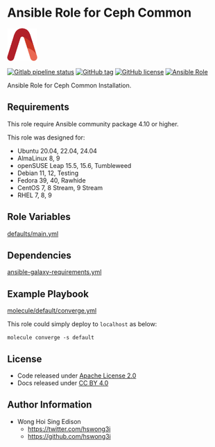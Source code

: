 # Ansible Role for Ceph Common

<a href="https://alvistack.com" title="AlviStack" target="_blank"><img src="/alvistack.svg" height="75" alt="AlviStack"></a>

[![Gitlab pipeline status](https://img.shields.io/gitlab/pipeline/alvistack/ansible-role-ceph_common/master)](https://gitlab.com/alvistack/ansible-role-ceph_common/-/pipelines)
[![GitHub tag](https://img.shields.io/github/tag/alvistack/ansible-role-ceph_common.svg)](https://github.com/alvistack/ansible-role-ceph_common/tags)
[![GitHub license](https://img.shields.io/github/license/alvistack/ansible-role-ceph_common.svg)](https://github.com/alvistack/ansible-role-ceph_common/blob/master/LICENSE)
[![Ansible Role](https://img.shields.io/badge/galaxy-alvistack.ceph_common-blue.svg)](https://galaxy.ansible.com/alvistack/ceph_common)

Ansible Role for Ceph Common Installation.

## Requirements

This role require Ansible community package 4.10 or higher.

This role was designed for:

- Ubuntu 20.04, 22.04, 24.04
- AlmaLinux 8, 9
- openSUSE Leap 15.5, 15.6, Tumbleweed
- Debian 11, 12, Testing
- Fedora 39, 40, Rawhide
- CentOS 7, 8 Stream, 9 Stream
- RHEL 7, 8, 9

## Role Variables

[defaults/main.yml](defaults/main.yml)

## Dependencies

[ansible-galaxy-requirements.yml](ansible-galaxy-requirements.yml)

## Example Playbook

[molecule/default/converge.yml](molecule/default/converge.yml)

This role could simply deploy to `localhost` as below:

    molecule converge -s default

## License

- Code released under [Apache License 2.0](LICENSE)
- Docs released under [CC BY 4.0](http://creativecommons.org/licenses/by/4.0/)

## Author Information

- Wong Hoi Sing Edison
  - <https://twitter.com/hswong3i>
  - <https://github.com/hswong3i>
